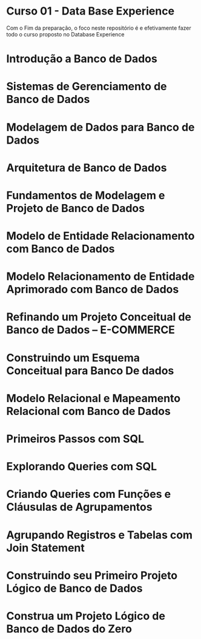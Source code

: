 # Curso 01 - Data Base Experience

Com o Fim da preparação, o foco neste repositório é e efetivamente fazer todo o curso proposto no Database Experience

# Introdução a Banco de Dados
# Sistemas de Gerenciamento de Banco de Dados
# Modelagem de Dados para Banco de Dados
# Arquitetura de Banco de Dados
# Fundamentos de Modelagem e Projeto de Banco de Dados
# Modelo de Entidade Relacionamento com Banco de Dados
# Modelo Relacionamento de Entidade Aprimorado com Banco de Dados
# Refinando um Projeto Conceitual de Banco de Dados – E-COMMERCE
# Construindo um Esquema Conceitual para Banco De dados
# Modelo Relacional e Mapeamento Relacional com Banco de Dados
# Primeiros Passos com SQL
# Explorando Queries com SQL
# Criando Queries com Funções e Cláusulas de Agrupamentos
# Agrupando Registros e Tabelas com Join Statement
# Construindo seu Primeiro Projeto Lógico de Banco de Dados
# Construa um Projeto Lógico de Banco de Dados do Zero


